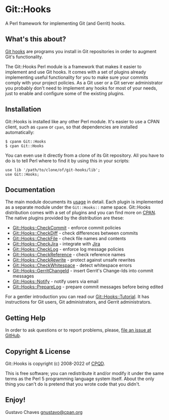 # Git::Hooks

A Perl framework for implementing Git (and Gerrit) hooks.

## What's this about?

[Git hooks](http://git-scm.com/book/en/v2/Customizing-Git-Git-Hooks) are
programs you install in Git repositories in order to augment Git's
functionality.

The Git::Hooks Perl module is a framework that makes it easier to implement and
use Git hooks. It comes with a set of plugins already implementing useful
functionality for you to make sure your commits comply with your project
policies. As a Git user or a Git server administrator you probably don't need to
implement any hooks for most of your needs, just to enable and configure some of
the existing plugins.

## Installation

Git::Hooks is installed like any other Perl module. It's easier to use a CPAN
client, such as `cpanm` or `cpan`, so that dependencies are installed
automatically:

    $ cpanm Git::Hooks
    $ cpan Git::Hooks

You can even use it directly from a clone of its Git repository. All you have to
do is to tell Perl where to find it by using this in your scripts:

    use lib '/path/to/clone/of/git-hooks/lib';
    use Git::Hooks;

## Documentation

The main module documents its [usage](https://metacpan.org/pod/Git%3A%3AHooks)
in detail. Each plugin is implemented as a separate module under the
`Git::Hooks::` name space. Git::Hooks distribution comes with a set of plugins
and you can find more on
[CPAN](https://metacpan.org/search?q=module%3AGit%3A%3AHooks). The native
plugins provided by the distribution are these:

- [Git::Hooks::CheckCommit](https://metacpan.org/pod/Git%3A%3AHooks%3A%3ACheckCommit) -
  enforce commit policies
- [Git::Hooks::CheckDiff](https://metacpan.org/pod/Git%3A%3AHooks%3A%3ACheckDiff) -
  check differences between commits
- [Git::Hooks::CheckFile](https://metacpan.org/pod/Git%3A%3AHooks%3A%3ACheckFile) -
  check file names and contents
- [Git::Hooks::CheckJira](https://metacpan.org/pod/Git%3A%3AHooks%3A%3ACheckJira) -
  integrate with [Jira](https://www.atlassian.com/software/jira)
- [Git::Hooks::CheckLog](https://metacpan.org/pod/Git%3A%3AHooks%3A%3ACheckLog) -
  enforce log message policies
- [Git::Hooks::CheckReference](https://metacpan.org/pod/Git%3A%3AHooks%3A%3ACheckReference) -
  check reference names
- [Git::Hooks::CheckRewrite](https://metacpan.org/pod/Git%3A%3AHooks%3A%3ACheckRewrite) -
  protect against unsafe rewrites
- [Git::Hooks::CheckWhitespace](https://metacpan.org/pod/Git%3A%3AHooks%3A%3ACheckWhitespace) -
  detect whitespace errors
- [Git::Hooks::GerritChangeId](https://metacpan.org/pod/Git%3A%3AHooks%3A%3AGerritChangeId) -
  insert Gerrit's Change-Ids into commit messages
- [Git::Hooks::Notify](https://metacpan.org/pod/Git%3A%3AHooks%3A%3ANotify) -
  notify users via email
- [Git::Hooks::PrepareLog](https://metacpan.org/pod/Git%3A%3AHooks%3A%3APrepareLog) -
  prepare commit messages before being edited

For a gentler introduction you can read our
[Git::Hooks::Tutorial](https://metacpan.org/pod/Git%3A%3AHooks%3A%3ATutorial). It
has instructions for Git users, Git administrators, and Gerrit administrators.

## Getting Help

In order to ask questions or to report problems, please, [file an issue at
GitHub](https://github.com/gnustavo/Git-Hooks/issues).

## Copyright & License

Git::Hooks is copyright (c) 2008-2022 of [CPQD](http://www.cpqd.com.br).

This is free software; you can redistribute it and/or modify it under the same
terms as the Perl 5 programming language system itself. About the only thing you
can't do is pretend that you wrote code that you didn't.

## Enjoy!

Gustavo Chaves <gnustavo@cpan.org>
